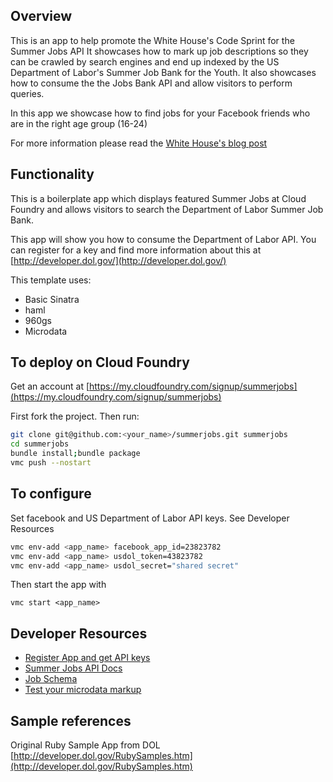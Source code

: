 ## Overview

This is an app to help promote the White House's Code Sprint for the Summer Jobs API
It showcases how to mark up job descriptions so they can be crawled by search engines and end up indexed by the US Department
of Labor's Summer Job Bank for the Youth.
It also showcases how to consume the the Jobs Bank API and allow visitors to perform queries.

In this app we showcase how to find jobs for your Facebook friends who are in the right age group (16-24)

For more information please read the [White House's blog post](http://www.whitehouse.gov/blog/2012/04/02/announcing-summer-jobs-code-sprint)


## Functionality
This is a boilerplate app which displays featured Summer Jobs at Cloud Foundry and allows visitors to search the
Department of Labor Summer Job Bank.

This app will show you how to consume the Department of Labor API.
You can register for a key and find more information about this at [http://developer.dol.gov/](http://developer.dol.gov/)

This template uses:

- Basic Sinatra
- haml
- 960gs
- Microdata

## To deploy on Cloud Foundry

Get an account at [https://my.cloudfoundry.com/signup/summerjobs](https://my.cloudfoundry.com/signup/summerjobs)

First fork the project. Then run:

``` bash
git clone git@github.com:<your_name>/summerjobs.git summerjobs
cd summerjobs
bundle install;bundle package
vmc push --nostart
```

## To configure

Set facebook and US Department of Labor API keys. See Developer Resources

``` bash
vmc env-add <app_name> facebook_app_id=23823782
vmc env-add <app_name> usdol_token=43823782
vmc env-add <app_name> usdol_secret="shared secret"
```

Then start the app with

    vmc start <app_name>

## Developer Resources

- [Register App and get API keys](https://webapps.dol.gov/developer)
- [Summer Jobs API Docs](http://developer.dol.gov/DOL-SUMMERJOBS-SERVICE.htm)
- [Job Schema](http://www.schema.org/JobPosting)
- [Test your microdata markup](http://www.google.com/webmasters/tools/richsnippets)

## Sample references

Original Ruby Sample App from DOL [http://developer.dol.gov/RubySamples.htm](http://developer.dol.gov/RubySamples.htm)

